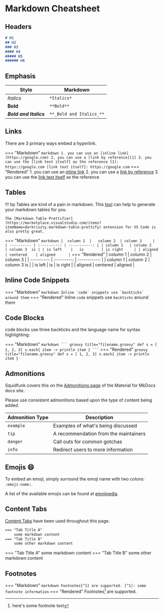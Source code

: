 # Markdown Cheatsheet

## Headers

``` markdown
# H1
## H2
### H3
#### H4
##### H5
###### H6
```

## Emphasis

| Style                  | Markdown                 |
|------------------------|--------------------------|
| *Italics*              | `*Italics*`              |
| **Bold**               | `**Bold**`               |
| **_Bold and Italics_** | `**_Bold and Italics_**` |

## Links

There are 3 primary ways embed a hyperlink.

=== "Markdown"
    ``` markdown
    1. you can use an [inline link](https://google.com)
    2. you can use a [link by reference][1]
    3. you can use the [link text itself] as the reference
    [1]: https://google.com
    [link text itself]: https://google.com
    ```
=== "Rendered"
    1. you can use an [inline link](http://google.com)
    2. you can use a [link by reference][1]
    3. you can use the [link text itself] as the reference

[1]: https://google.com
[link text itself]: https://google.com

## Tables

<!-- markdownlint-disable -->
!!! tip
    Tables are kind of a pain in markdown.
    This [tool](https://www.tablesgenerator.com/markdown_tables) can help to generate your markdown tables for you. 

    The [Markdown Table Prettifier](https://marketplace.visualstudio.com/items?itemName=darkriszty.markdown-table-prettify) extension for VS Code is also pretty great.
<!-- markdownlint-restore -->

=== "Markdown"
    ``` markdown
    |  column 1  |   column 2  | column 3     |
    | ---------- | :---------: | -----------: |
    | column 1   | column 2    | column 3  is |
    | is left    |   is        | is right     |
    | aligned    | centered    | aligned      |
    ```
=== "Rendered"
    |  column 1  |   column 2  | column 3     |
    | ---------- | :---------: | -----------: |
    | column 1   | column 2    | column 3  is |
    | is left    |   is        | is right     |
    | aligned    | centered    | aligned      |

## Inline Code Snippets

=== "Markdown"
    ``` markdown
    Inline `code` snippets use `backticks` around them
    ```
=== "Rendered"
    Inline `code` snippets use `backticks` around them

## Code Blocks

code blocks use three backticks and the language name for syntax highlighting:

=== "Markdown"
    ````` markdown
    ``` groovy title="filename.groovy"
    def s = [ 1, 2, 3]
    s.each{ item ->
      println item
    }
    ```
    `````
=== "Rendered"
    ``` groovy title="filename.groovy"
    def s = [ 1, 2, 3]
    s.each{ item ->
      println item
    }
    ```

## Admonitions

Squidfunk covers this on the [Admonitions page](https://squidfunk.github.io/mkdocs-material/reference/admonitions/) of the Material for MkDocs docs site.

Please use consistent admonitions based upon the type of content being added.

| Admonition Type | Description                           |
|-----------------|---------------------------------------|
| `example`       | Examples of what's being discussed    |
| `tip`           | A recommendation from the maintainers |
| `danger`        | Call outs for common gotchas          |
| `info`          | Redirect users to more information    |

<!--markdownlint-disable-next-line-->
## Emojis :smile:

To embed an emoji, simply surround the emoji name with two colons: `:emoji-name:`.

A list of the available emojis can be found at [emojipedia](https://emojipedia.org/twitter/).

## Content Tabs

[Content Tabs](https://squidfunk.github.io/mkdocs-material/reference/content-tabs/) have been used throughout this page.

``` markdown
=== "Tab Title A"
    some markdown content
=== "Tab Title B"
    some other markdown content
```

=== "Tab Title A"
    some markdown content
=== "Tab Title B"
    some other markdown content

## Footnotes

=== "Markdown"
    ``` markdown
    Footnotes[^1] are supported.
    [^1]: some footnote information
    ```
=== "Rendered"
    Footnotes[^1] are supported.

[^1]: here's some footnote text
